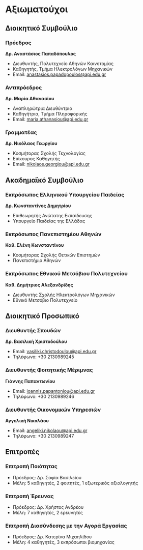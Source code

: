 # Αξιωματούχοι

## Διοικητικό Συμβούλιο

### Πρόεδρος
**Δρ. Αναστάσιος Παπαδόπουλος**
- Διευθυντής, Πολυτεχνείο Αθηνών Καινοτομίας
- Καθηγητής, Τμήμα Ηλεκτρολόγων Μηχανικών
- Email: anastasios.papadopoulos@api.edu.gr

### Αντιπρόεδρος
**Δρ. Μαρία Αθανασίου**
- Αναπληρώτρια Διευθύντρια
- Καθηγήτρια, Τμήμα Πληροφορικής
- Email: maria.athanasiou@api.edu.gr

### Γραμματέας
**Δρ. Νικόλαος Γεωργίου**
- Κοσμήτορας Σχολής Τεχνολογίας
- Επίκουρος Καθηγητής
- Email: nikolaos.georgiou@api.edu.gr

## Ακαδημαϊκό Συμβούλιο

### Εκπρόσωπος Ελληνικού Υπουργείου Παιδείας
**Δρ. Κωνσταντίνος Δημητρίου**
- Επιθεωρητής Ανώτατης Εκπαίδευσης
- Υπουργείο Παιδείας της Ελλάδας

### Εκπρόσωπος Πανεπιστημίου Αθηνών
**Καθ. Ελένη Κωνσταντίνου**
- Κοσμήτορας Σχολής Θετικών Επιστημών
- Πανεπιστήμιο Αθηνών

### Εκπρόσωπος Εθνικού Μετσόβιου Πολυτεχνείου
**Καθ. Δημήτριος Αλεξανδρίδης**
- Διευθυντής Σχολής Ηλεκτρολόγων Μηχανικών
- Εθνικό Μετσόβιο Πολυτεχνείο

## Διοικητικό Προσωπικό

### Διευθυντής Σπουδών
**Δρ. Βασιλική Χριστοδούλου**
- Email: vasiliki.christodoulou@api.edu.gr
- Τηλέφωνο: +30 2130989245

### Διευθυντής Φοιτητικής Μέριμνας
**Γιάννης Παπαντωνίου**
- Email: ioannis.papantoniou@api.edu.gr
- Τηλέφωνο: +30 2130989246

### Διευθυντής Οικονομικών Υπηρεσιών
**Αγγελική Νικολάου**
- Email: angeliki.nikolaou@api.edu.gr
- Τηλέφωνο: +30 2130989247

## Επιτροπές

### Επιτροπή Ποιότητας
- Πρόεδρος: Δρ. Σοφία Βασιλείου
- Μέλη: 5 καθηγητές, 2 φοιτητές, 1 εξωτερικός αξιολογητής

### Επιτροπή Έρευνας
- Πρόεδρος: Δρ. Χρήστος Ανδρέου
- Μέλη: 7 καθηγητές, 2 ερευνητές

### Επιτροπή Διασύνδεσης με την Αγορά Εργασίας
- Πρόεδρος: Δρ. Κατερίνα Μιχαηλίδου
- Μέλη: 4 καθηγητές, 3 εκπρόσωποι βιομηχανίας

